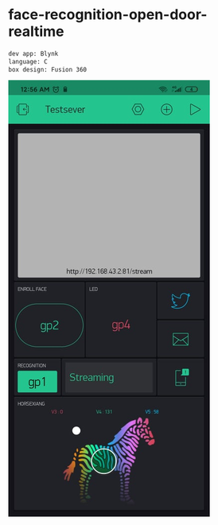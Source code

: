 # face-recognition-open-door-realtime
```
dev app: Blynk
language: C
box design: Fusion 360
```
![Screenshot](giao-dien-app.jpg)